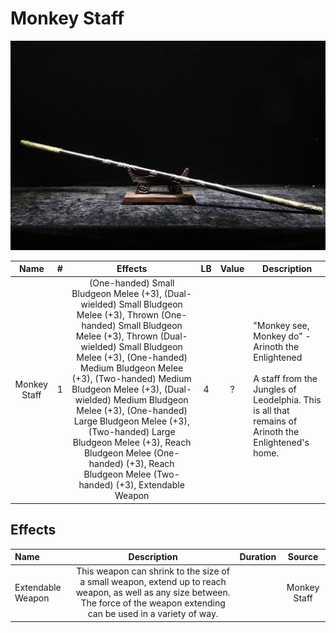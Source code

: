 # Monkey Staff

![Copyright](MonkeyStaff.png)

|     Name     | # |                                                                                     Effects                                                                                     | LB | Value | Description                                                                                                                                                      |
| :----------: | :-: | :-----------------------------------------------------------------------------------------------------------------------------------------------------------------------------: | :-: | :---: | ---------------------------------------------------------------------------------------------------------------------------------------------------------------- |
| Monkey Staff | 1 | (One-handed) Small Bludgeon Melee (+3), (Dual-wielded) Small Bludgeon Melee (+3), Thrown (One-handed) Small Bludgeon Melee (+3), Thrown (Dual-wielded) Small Bludgeon Melee (+3), (One-handed) Medium Bludgeon Melee (+3), (Two-handed) Medium Bludgeon Melee (+3), (Dual-wielded) Medium Bludgeon Melee (+3), (One-handed) Large Bludgeon Melee (+3), (Two-handed) Large Bludgeon Melee (+3), Reach Bludgeon Melee (One-handed) (+3), Reach Bludgeon Melee (Two-handed) (+3), Extendable Weapon | 4 |   ?   | "Monkey see, Monkey do" - Arinoth the Enlightened<br /><br />A staff from the Jungles of Leodelphia. This is all that remains of Arinoth the Enlightened's home. |

## Effects

| Name              |                                                                                       Description                                                                                       | Duration |    Source    |
| :---------------- | :------------------------------------------------------------------------------------------------------------------------------------------------------------------------------: | :------: | :----------: |
| Extendable Weapon | This weapon can shrink to the size of a small weapon, extend up to reach weapon, as well as any size between. The force of the weapon extending can be used in a variety of way. |          | Monkey Staff |
